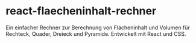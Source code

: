 # react-flaecheninhalt-rechner
Ein einfacher Rechner zur Berechnung von Flächeninhalt und Volumen für Rechteck, Quader, Dreieck und Pyramide. Entwickelt mit React und CSS.
